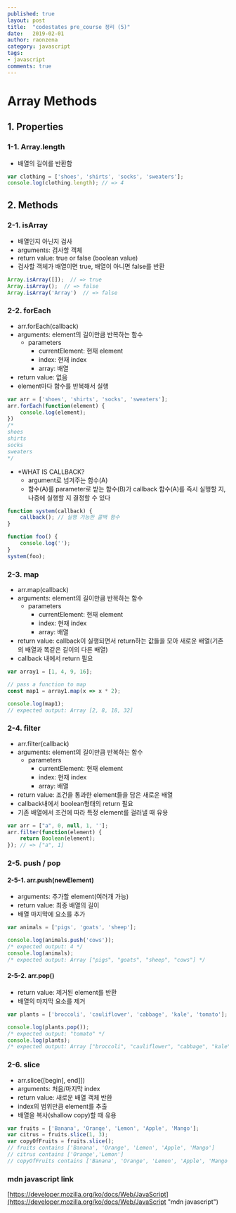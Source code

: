 ```yaml
---
published: true
layout: post
title:  "codestates pre_course 정리 (5)"
date:   2019-02-01
author: raonzena 
category: javascript
tags:
- javascript
comments: true
---
```


#  Array Methods #

## 1. Properties  ##

### 1-1. Array.length ###
- 배열의 길이를 반환함
~~~javascript 
var clothing = ['shoes', 'shirts', 'socks', 'sweaters'];
console.log(clothing.length); // => 4
~~~  

## 2. Methods  ##

### 2-1. isArray ###
- 배열인지 아닌지 검사
- arguments: 검사할 객체
- return value: true or false (boolean value)
- 검사할 객체가 배열이면 true, 배열이 아니면 false를 반환
~~~javascript
Array.isArray([]);  // => true
Array.isArray();  // => false
Array.isArray('Array')  // => false
~~~

### 2-2. forEach ###
- arr.forEach(callback)
- arguments: element의 길이만큼 반복하는 함수
  - parameters
    - currentElement: 현재 element
    - index: 현재 index
    - array: 배열
- return value: 없음
- element마다 함수를 반복해서 실행

~~~javascript
var arr = ['shoes', 'shirts', 'socks', 'sweaters'];
arr.forEach(function(element) {
    console.log(element); 
})
/*
shoes
shirts
socks
sweaters
*/
~~~

- *WHAT IS CALLBACK?
  - argument로 넘겨주는 함수(A)
  - 함수(A)를 parameter로 받는 함수(B)가 callback 함수(A)를 즉시 실행할 지, 나중에 실행할 지 결정할 수 있다

~~~javascript
function system(callback) {
    callback(); // 실행 가능한 콜백 함수
}

function foo() { 
    console.log('');
}
system(foo);
~~~

### 2-3. map ###
- arr.map(callback)
- arguments: element의 길이만큼 반복하는 함수
  - parameters
    - currentElement: 현재 element
    - index: 현재 index
    - array: 배열
- return value: callback이 실행되면서 return하는 값들을 모아 새로운 배열(기존의 배열과 똑같은 길이의 다른 배열)
- callback 내에서 return 필요

~~~javascript
var array1 = [1, 4, 9, 16];

// pass a function to map
const map1 = array1.map(x => x * 2);

console.log(map1);
// expected output: Array [2, 8, 18, 32]
~~~

### 2-4. filter ###
- arr.filter(callback)
- arguments: element의 길이만큼 반복하는 함수
  - parameters
    - currentElement: 현재 element
    - index: 현재 index
    - array: 배열
- return value: 조건을 통과한 element들을 담은 새로운 배열
- callback내에서 boolean형태의 return 필요
- 기존 배열에서 조건에 따라 특정 element를 걸러낼 때 유용

~~~javascript
var arr = ["a", 0, null, 1, ''];
arr.filter(function(element) {
    return Boolean(element);
}); // => ["a", 1]
~~~

### 2-5. push / pop ###
#### 2-5-1. arr.push(newElement) ####
- arguments: 추가할 element(여러개 가능)
- return value: 최종 배열의 길이
- 배열 마지막에 요소를 추가  

~~~javascript
var animals = ['pigs', 'goats', 'sheep'];

console.log(animals.push('cows'));
/* expected output: 4 */
console.log(animals);
/* expected output: Array ["pigs", "goats", "sheep", "cows"] */
~~~

#### 2-5-2. arr.pop() ####
- return value: 제거된 element를 반환
- 배열의 마지막 요소를 제거

~~~javascript
var plants = ['broccoli', 'cauliflower', 'cabbage', 'kale', 'tomato'];

console.log(plants.pop());
/* expected output: "tomato" */
console.log(plants);
/* expected output: Array ["broccoli", "cauliflower", "cabbage", "kale"] */
~~~

### 2-6. slice ###
- arr.slice([begin[, end]])
- arguments: 처음/마지막 index
- return value: 새로운 배열 객체 반환
- index의 범위만큼 element를 추출
- 배열을 복사(shallow copy)할 때 유용  

~~~javascript
var fruits = ['Banana', 'Orange', 'Lemon', 'Apple', 'Mango'];
var citrus = fruits.slice(1, 3);
var copyOfFruits = fruits.slice();
// fruits contains ['Banana', 'Orange', 'Lemon', 'Apple', 'Mango']
// citrus contains ['Orange','Lemon']
// copyOfFruits contains ['Banana', 'Orange', 'Lemon', 'Apple', 'Mango']
~~~

### mdn javascript link ###
[https://developer.mozilla.org/ko/docs/Web/JavaScript](https://developer.mozilla.org/ko/docs/Web/JavaScript "mdn javascript")